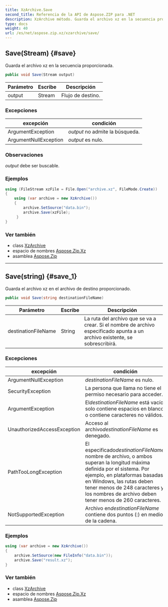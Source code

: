 ```yaml
---
title: XzArchive.Save
second_title: Referencia de la API de Aspose.ZIP para .NET
description: XzArchive método. Guarda el archivo xz en la secuencia proporcionada.
type: docs
weight: 40
url: /es/net/aspose.zip.xz/xzarchive/save/
---
```

## Save(Stream) {#save}

Guarda el archivo xz en la secuencia proporcionada.

```csharp
public void Save(Stream output)
```

| Parámetro | Escribe | Descripción |
| --- | --- | --- |
| output | Stream | Flujo de destino. |

### Excepciones

| excepción | condición |
| --- | --- |
| ArgumentException | *output* no admite la búsqueda. |
| ArgumentNullException | *output* es nulo. |

### Observaciones

*output* debe ser buscable.

### Ejemplos

```csharp
using (FileStream xzFile = File.Open("archive.xz", FileMode.Create))
{
    using (var archive = new XzArchive())
    {
        archive.SetSource("data.bin");
        archive.Save(xzFile);
     }
}
```

### Ver también

* class [XzArchive](../)
* espacio de nombres [Aspose.Zip.Xz](../../xzarchive/)
* asamblea [Aspose.Zip](../../../)

---

## Save(string) {#save_1}

Guarda el archivo xz en el archivo de destino proporcionado.

```csharp
public void Save(string destinationFileName)
```

| Parámetro | Escribe | Descripción |
| --- | --- | --- |
| destinationFileName | String | La ruta del archivo que se va a crear. Si el nombre de archivo especificado apunta a un archivo existente, se sobrescribirá. |

### Excepciones

| excepción | condición |
| --- | --- |
| ArgumentNullException | *destinationFileName* es nulo. |
| SecurityException | La persona que llama no tiene el permiso necesario para acceder. |
| ArgumentException | El*destinationFileName* está vacío, solo contiene espacios en blanco o contiene caracteres no válidos. |
| UnauthorizedAccessException | Acceso al archivo*destinationFileName* es denegado. |
| PathTooLongException | El especificado*destinationFileName*, nombre de archivo, o ambos superan la longitud máxima definida por el sistema. Por ejemplo, en plataformas basadas en Windows, las rutas deben tener menos de 248 caracteres y los nombres de archivo deben tener menos de 260 caracteres. |
| NotSupportedException | Archivo en*destinationFileName* contiene dos puntos (:) en medio de la cadena. |

### Ejemplos

```csharp
using (var archive = new XzArchive()) 
{
    archive.SetSource(new FileInfo("data.bin"));
    archive.Save("result.xz");
}
```

### Ver también

* class [XzArchive](../)
* espacio de nombres [Aspose.Zip.Xz](../../xzarchive/)
* asamblea [Aspose.Zip](../../../)


